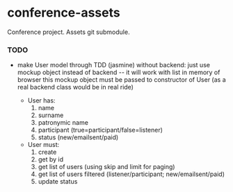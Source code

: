 conference-assets
=================

Conference project. Assets git submodule.

### TODO

-  make User model through TDD (jasmine) without backend:
just use mockup object instead of backend -- it will work with list in memory of browser
this mockup object must be passed to constructor of User (as a real backend class would be in real ride)

   * User has:
      1. name
      2. surname
      3. patronymic name
      4. participant (true=participant/false=listener)
      5. status (new/emailsent/paid)
   * User must:
      1. create
      2. get by id
      3. get list of users (using skip and limit for paging)
      4. get list of users filtered (listener/participant; new/emailsent/paid)
      5. update status
